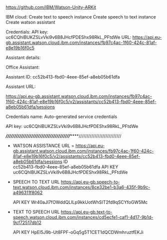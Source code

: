 https://github.com/IBM/Watson-Unity-ARKit


IBM cloud: 
Create text to speech instance
Create speech to text instance
Create watson assistant 

Credentials:
API key: uc6CQhIBUKZSLvVki9v6B8JHcfPDEShx98RkL_PFtdWe
URL: https://api.eu-gb.assistant.watson.cloud.ibm.com/instances/fb97c4ac-1f60-424c-81af-e8e19b16f0c5

Assistant details: 

Office Assistant:

Assistant ID: 
cc52b413-fbd0-4eee-85ef-a8eb05b61dfa

Assistant URL: 

https://api.eu-gb.assistant.watson.cloud.ibm.com/instances/fb97c4ac-1f60-424c-81af-e8e19b16f0c5/v2/assistants/cc52b413-fbd0-4eee-85ef-a8eb05b61dfa/sessions


Credentials name: 
Auto-generated service credentials

API key: 
uc6CQhIBUKZSLvVki9v6B8JHcfPDEShx98RkL_PFtdWe










*****************************//////////////////////////////////////*********************************///////////////////////////
-	WATSON ASSISTANCE
	URL = https://api.eu-gb.assistant.watson.cloud.ibm.com/instances/fb97c4ac-1f60-424c-81af-e8e19b16f0c5/v2/assistants/cc52b413-fbd0-4eee-85ef-a8eb05b61dfa/sessions
	ID	
cc52b413-fbd0-4eee-85ef-a8eb05b61dfa
	API KEY
uc6CQhIBUKZSLvVki9v6B8JHcfPDEShx98RkL_PFtdWe

-	SPEECH TO TEXT
	URL
https://api.eu-gb.speech-to-text.watson.cloud.ibm.com/instances/8ce32be1-b3a6-435f-9b9c-a496311f8062

	API KEY
Wr40aJl7fOWddQLILp9kkUotWhSIT2fd9qSCYfoGW5Mc


-	TEXT TO SPEECH
	URL
https://api.eu-gb.text-to-speech.watson.cloud.ibm.com/instances/cd5ecfe1-caf1-4d17-9b1d-9cf72517db12

	API KEY
	HpEl5J9b-Ut8FPF-oGq5g5T1CET1dQCDWmhruztfEKJi
